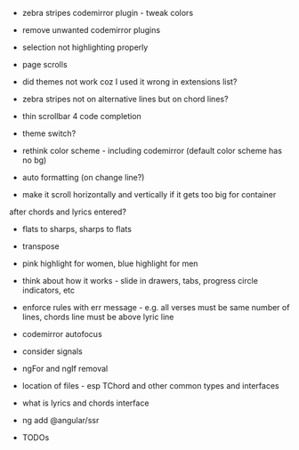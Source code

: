 * zebra stripes codemirror plugin - tweak colors
* remove unwanted codemirror plugins
* selection not highlighting properly

* page scrolls
* did themes not work coz I used it wrong in extensions list?

* zebra stripes not on alternative lines but on chord lines?

* thin scrollbar 4 code completion
* theme switch?
* rethink color scheme - including codemirror (default color scheme has no bg)

* auto formatting (on change line?)
* make it scroll horizontally and vertically if it gets too big for container

after chords and lyrics entered?
* flats to sharps, sharps to flats
* transpose
* pink highlight for women, blue highlight for men

* think about how it works - slide in drawers, tabs, progress circle indicators, etc
* enforce rules with err message - e.g. all verses must be same number of lines, chords line must be above lyric line

* codemirror autofocus
* consider signals
* ngFor and ngIf removal
* location of files - esp TChord and other common types and interfaces
* what is lyrics and chords interface
* ng add @angular/ssr

* TODOs
